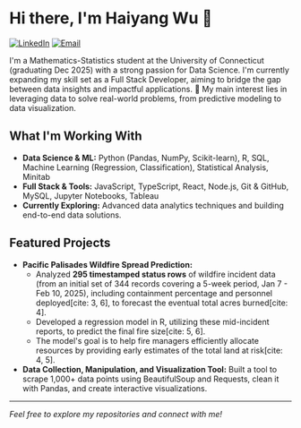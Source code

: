 # Hi there, I'm Haiyang Wu 👋

<a href="https://www.linkedin.com/in/haiyang-wu" target="_blank"><img src="https://img.shields.io/badge/LinkedIn-0077B5?style=for-the-badge&logo=linkedin&logoColor=white" alt="LinkedIn"></a>
<a href="mailto:guda5535@gmail.com"><img src="https://img.shields.io/badge/Email-D14836?style=for-the-badge&logo=gmail&logoColor=white" alt="Email"></a>

I'm a Mathematics-Statistics student at the University of Connecticut (graduating Dec 2025) with a strong passion for Data Science. I'm currently expanding my skill set as a Full Stack Developer, aiming to bridge the gap between data insights and impactful applications.
🔬 My main interest lies in leveraging data to solve real-world problems, from predictive modeling to data visualization.

## What I'm Working With

* **Data Science & ML:** Python (Pandas, NumPy, Scikit-learn), R, SQL, Machine Learning (Regression, Classification), Statistical Analysis, Minitab
* **Full Stack & Tools:** JavaScript, TypeScript, React, Node.js, Git & GitHub, MySQL, Jupyter Notebooks, Tableau
* **Currently Exploring:** Advanced data analytics techniques and building end-to-end data solutions.

## Featured Projects

* **Pacific Palisades Wildfire Spread Prediction:**
    * Analyzed **295 timestamped status rows** of wildfire incident data (from an initial set of 344 records covering a 5-week period, Jan 7 - Feb 10, 2025), including containment percentage and personnel deployed[cite: 3, 6], to forecast the eventual total acres burned[cite: 4].
    * Developed a regression model in R, utilizing these mid-incident reports, to predict the final fire size[cite: 5, 6].
    * The model's goal is to help fire managers efficiently allocate resources by providing early estimates of the total land at risk[cite: 4, 5].
* **Data Collection, Manipulation, and Visualization Tool:** Built a tool to scrape 1,000+ data points using BeautifulSoup and Requests, clean it with Pandas, and create interactive visualizations.

---

*Feel free to explore my repositories and connect with me!*
